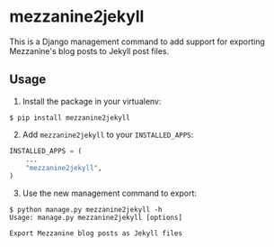 # mezzanine2jekyll

This is a Django management command to add support for exporting Mezzanine's
blog posts to Jekyll post files.

## Usage

1. Install the package in your virtualenv:

```
$ pip install mezzanine2jekyll
```

2. Add `mezzanine2jekyll` to your `INSTALLED_APPS`:

```python
INSTALLED_APPS = (
    ...
    "mezzanine2jekyll",
)
```

3. Use the new management command to export:

```
$ python manage.py mezzanine2jekyll -h
Usage: manage.py mezzanine2jekyll [options] 

Export Mezzanine blog posts as Jekyll files
```
